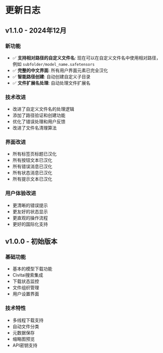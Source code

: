 # 更新日志

## v1.1.0 - 2024年12月

### 新功能
- ✅ **支持相对路径的自定义文件名**: 现在可以在自定义文件名中使用相对路径，例如 `subfolder/model_name.safetensors`
- ✅ **完整的中文界面**: 所有用户界面元素已完全汉化
- ✅ **智能路径创建**: 自动创建自定义子目录
- ✅ **文件扩展名处理**: 自动处理文件扩展名

### 技术改进
- 改进了自定义文件名的处理逻辑
- 添加了路径验证和创建功能
- 优化了错误处理和用户反馈
- 改进了文件名清理算法

### 界面改进
- 所有标签页标题已汉化
- 所有按钮文本已汉化
- 所有错误消息已汉化
- 所有状态消息已汉化
- 所有提示文本已汉化

### 用户体验改进
- 更清晰的错误提示
- 更友好的状态显示
- 更直观的操作流程
- 更好的国际化支持

## v1.0.0 - 初始版本

### 基础功能
- 基本的模型下载功能
- Civitai搜索集成
- 下载状态监控
- 文件组织管理
- 用户设置界面

### 技术特性
- 多线程下载支持
- 自动文件分类
- 元数据保存
- 缩略图预览
- API密钥支持 